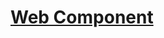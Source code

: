 # [Web Component](https://developer.mozilla.org/en-US/docs/Web/Web_Components/Using_custom_elements)